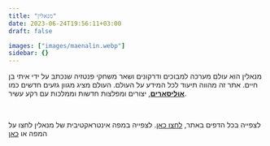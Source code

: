 ```yaml
---
title: "מנאלין"
date: 2023-06-24T19:56:11+03:00
draft: false

images: ["images/maenalin.webp"]
sidebar: {}
---
```


מנאלין הוא עולם מערכה למבוכים ודרקונים ושאר משחקי פנטזיה שנכתב על ידי איתי בן חיים. אתר זה מהווה תיעוד לכל המידע על העולם. העולם מציג מגוון גזעים חדשים כמו [**אוליסארים**](races/ulisary), יצורים ומפלצות חדשות וממלכות עם רקע עשיר.

&nbsp;

לצפייה בכל הדפים באתר, [לחצו כאן](all_pages). לצפייה במפה אינטראקטיבית של מנאלין לחצו על המפה או [כאן](map.html)

&nbsp;
